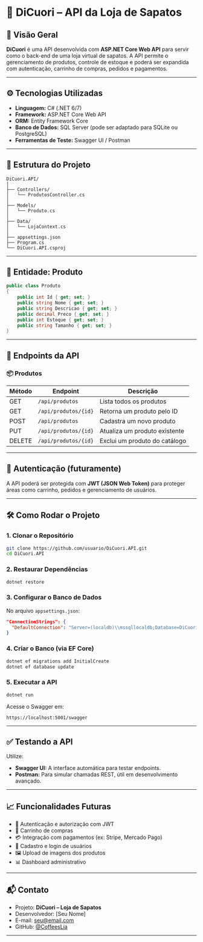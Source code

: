 # 👟 DiCuori – API da Loja de Sapatos

## 📌 Visão Geral

**DiCuori** é uma API desenvolvida com **ASP.NET Core Web API** para servir como o back-end de uma loja virtual de sapatos. A API permite o gerenciamento de produtos, controle de estoque e poderá ser expandida com autenticação, carrinho de compras, pedidos e pagamentos.

---

## ⚙️ Tecnologias Utilizadas

* **Linguagem:** C# (.NET 6/7)
* **Framework:** ASP.NET Core Web API
* **ORM:** Entity Framework Core
* **Banco de Dados:** SQL Server (pode ser adaptado para SQLite ou PostgreSQL)
* **Ferramentas de Teste:** Swagger UI / Postman

---

## 📁 Estrutura do Projeto

```
DiCuori.API/
│
├── Controllers/
│   └── ProdutosController.cs
│
├── Models/
│   └── Produto.cs
│
├── Data/
│   └── LojaContext.cs
│
├── appsettings.json
├── Program.cs
└── DiCuori.API.csproj
```

---

## 🧱 Entidade: Produto

```csharp
public class Produto
{
    public int Id { get; set; }
    public string Nome { get; set; }
    public string Descricao { get; set; }
    public decimal Preco { get; set; }
    public int Estoque { get; set; }
    public string Tamanho { get; set; }
}
```

---

## 🔌 Endpoints da API

### 📦 Produtos

| Método | Endpoint             | Descrição                     |
| ------ | -------------------- | ----------------------------- |
| GET    | `/api/produtos`      | Lista todos os produtos       |
| GET    | `/api/produtos/{id}` | Retorna um produto pelo ID    |
| POST   | `/api/produtos`      | Cadastra um novo produto      |
| PUT    | `/api/produtos/{id}` | Atualiza um produto existente |
| DELETE | `/api/produtos/{id}` | Exclui um produto do catálogo |

---

## 🔐 Autenticação (futuramente)

A API poderá ser protegida com **JWT (JSON Web Token)** para proteger áreas como carrinho, pedidos e gerenciamento de usuários.

---

## 🛠️ Como Rodar o Projeto

### 1. Clonar o Repositório

```bash
git clone https://github.com/usuario/DiCuori.API.git
cd DiCuori.API
```

### 2. Restaurar Dependências

```bash
dotnet restore
```

### 3. Configurar o Banco de Dados

No arquivo `appsettings.json`:

```json
"ConnectionStrings": {
  "DefaultConnection": "Server=(localdb)\\mssqllocaldb;Database=DiCuoriDB;Trusted_Connection=True;"
}
```

### 4. Criar o Banco (via EF Core)

```bash
dotnet ef migrations add InitialCreate
dotnet ef database update
```

### 5. Executar a API

```bash
dotnet run
```

Acesse o Swagger em:

```
https://localhost:5001/swagger
```

---

## ✅ Testando a API

Utilize:

* **Swagger UI:** A interface automática para testar endpoints.
* **Postman:** Para simular chamadas REST, útil em desenvolvimento avançado.

---

## 📈 Funcionalidades Futuras

* 🔐 Autenticação e autorização com JWT
* 🛒 Carrinho de compras
* 💳 Integração com pagamentos (ex: Stripe, Mercado Pago)
* 👤 Cadastro e login de usuários
* 🖼️ Upload de imagens dos produtos
* 📊 Dashboard administrativo

---

## 📬 Contato

* Projeto: **DiCuori – Loja de Sapatos**
* Desenvolvedor: \[Seu Nome]
* E-mail: [seu@email.com](mailto:seu@email.com)
* GitHub: [@CoffeesLia](https://github.com/CoffeesLia)

---
